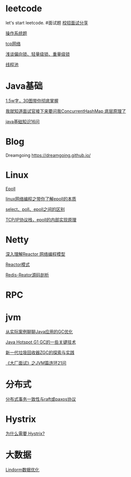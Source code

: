 # leetcode
let's start leetcode.
#面试题
[校招面试分享](https://leetcode-cn.com/circle/discuss/t7l1s2/)

[操作系统题](https://leetcode-cn.com/circle/discuss/zIxrWn/)

[tcp网络](https://leetcode-cn.com/circle/discuss/aqTOW4/)

[浅谈偏向锁、轻量级锁、重量级锁](https://www.jianshu.com/p/36eedeb3f912)

[线程池](面试官一个线程池问题把我问懵逼了。)


# Java基础
[1.5w字，30图带你彻底掌握](https://mp.weixin.qq.com/s/iNz6sTen2CSOdLE0j7qu9A)

[我就知道面试官接下来要问我ConcurrentHashMap 底层原理了](https://mp.weixin.qq.com/s/My4P_BBXDnAGX1gh630ZKw)

[java基础知识16问](https://mp.weixin.qq.com/s/-xFSHf7Gz3FUcafTJUIGWQ)

# Blog
Dreamgoing https://dreamgoing.github.io/
# Linux
[Epoll](https://dreamgoing.github.io/epoll.html)

[linux网络编程之带你了解epoll的本质](https://zhuanlan.zhihu.com/p/366365883)

[select、poll、epoll之间的区别](https://www.cnblogs.com/aspirant/p/9166944.html)

[TCP/IP协议栈，epoll的内部实现原理](https://zhuanlan.zhihu.com/p/369170592)

# Netty
[深入理解Reactor 网络编程模型]( https://zhuanlan.zhihu.com/p/93612337)

[Reactor模式](https://dreamgoing.github.io/reactor.html)

[Redis-Reator源码剖析](https://dreamgoing.github.io/redis-reactor%E6%BA%90%E7%A0%81%E5%89%96%E6%9E%90.html)

# RPC

# jvm
[从实际案例聊聊Java应用的GC优化](https://mp.weixin.qq.com/s?__biz=MjM5NjQ5MTI5OA==&mid=2651747273&idx=1&sn=7f947064a41eeecb6816a5d0838581ae&chksm=bd12aa848a65239289d5c39264e89bd175f377f6554bfe93b37ad6498cf13deff356333c5398&scene=21#wechat_redirect)

[Java Hotspot G1 GC的一些关键技术](https://tech.meituan.com/2016/09/23/g1.html)

[新一代垃圾回收器ZGC的探索与实践](https://zhuanlan.zhihu.com/p/170572432)

[《大厂面试》之JVM篇连环21问](https://zhuanlan.zhihu.com/p/360914855)


# 分布式
[分布式事务一致性与raft或paxos协议](https://www.zhihu.com/question/275845393)


# Hystrix
[为什么需要 Hystrix?](https://mp.weixin.qq.com/s/Lkj0T1xpBj7DImYcGlz0Bg)

# 大数据
[Lindorm数据优化](https://blog.51cto.com/u_15060465/2675088)
